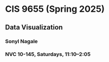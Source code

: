 # CIS 9655 (Spring 2025)
## Data Visualization
### Sonyl Nagale
### NVC 10-145, Saturdays, 11:10–2:05
